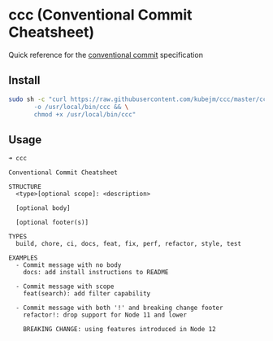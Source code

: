 # ccc (Conventional Commit Cheatsheet)

Quick reference for the [conventional commit](https://www.conventionalcommits.org/en/v1.0.0/) specification

## Install

```sh
sudo sh -c "curl https://raw.githubusercontent.com/kubejm/ccc/master/ccc \
       -o /usr/local/bin/ccc && \
       chmod +x /usr/local/bin/ccc"
```

## Usage

```
➜ ccc

Conventional Commit Cheatsheet

STRUCTURE
  <type>[optional scope]: <description>

  [optional body]

  [optional footer(s)]

TYPES
  build, chore, ci, docs, feat, fix, perf, refactor, style, test

EXAMPLES
  - Commit message with no body
    docs: add install instructions to README

  - Commit message with scope
    feat(search): add filter capability

  - Commit message with both '!' and breaking change footer
    refactor!: drop support for Node 11 and lower

    BREAKING CHANGE: using features introduced in Node 12
```

